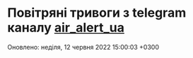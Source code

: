 # Повітряні тривоги з telegram каналу [air_alert_ua](https://t.me/air_alert_ua)

Оновлено:
неділя, 12 червня 2022 15:00:03 +0300
